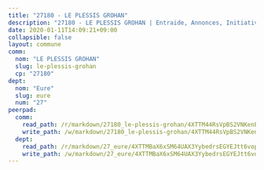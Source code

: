 ```yaml
---
title: "27180 - LE PLESSIS GROHAN"
description: "27180 - LE PLESSIS GROHAN | Entraide, Annonces, Initiatives"
date: 2020-01-11T14:09:21+09:00
collapsible: false
layout: commune
comm:
  nom: "LE PLESSIS GROHAN"
  slug: le-plessis-grohan
  cp: "27180"
dept:
  nom: "Eure"
  slug: eure
  num: "27"
peerpad:
  comm:
    read_path: /r/markdown/27180_le-plessis-grohan/4XTTM44RsVpBS2VNKenE74E4xGWJveghYHRrS32MzaaYMmqYQ
    write_path: /w/markdown/27180_le-plessis-grohan/4XTTM44RsVpBS2VNKenE74E4xGWJveghYHRrS32MzaaYMmqYQ-K3TgTzSmxXh9NbBq1qPDj9a6g2MF9dpSLDMw4zf8LY7PYFokLYo3qBauXbJjhwczG68Ch5uvx3TKbskaciS7xRffwpdfpheEsanVEJURVSgZcpzHVHzu49eYqoqgEgS2FrrcpzCt
  dept:
    read_path: /r/markdown/27_eure/4XTTMBaX6xSM64UAX3YybedrsEGYEJtt6vopdQsPEFtGijgwg
    write_path: /w/markdown/27_eure/4XTTMBaX6xSM64UAX3YybedrsEGYEJtt6vopdQsPEFtGijgwg-K3TgUmjy61Gu7ZFzjoVmiacXP2Rc4pq6sxVCYUX3mFQZWQw9yCKsEoAMagtuW4jJTYhK96DsWW4cPmZLagvQNZ34BscGcu4btrtJibt18c1mpqofaWe6Q3RartDiuMTjY7NrsH4r
---
```


